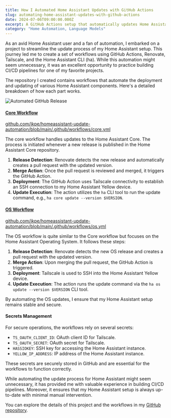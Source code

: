 ```yaml
---
title: How I Automated Home Assistant Updates with GitHub Actions
slug: automating-home-assistant-updates-with-github-actions
date: 2024-07-06T09:00:00.000Z
excerpt: A GitHub Actions setup that automatically updates Home Assistant Core and OS versions when new releases are available. Uses Renovate for version detection, Tailscale for secure remote access, and the Home Assistant CLI for executing updates.
category: "Home Automation, Language Models"
---
```


As an avid Home Assistant user and a fan of automation, I embarked on a project to streamline the update process of my Home Assistant setup. This journey led me to create a set of workflows using GitHub Actions, Renovate, Tailscale, and the Home Assistant CLI (ha). While this automation might seem unnecessary, it was an excellent opportunity to practice building CI/CD pipelines for one of my favorite projects.

The repository I created contains workflows that automate the deployment and updating of various Home Assistant components. Here's a detailed breakdown of how each part works.

![Automated GitHub Release](https://images.jackpearce.co.uk/homeassistant-github-actions-updates.png)

#### [Core Workflow](https://github.com/jkpe/homeassistant-update-automation/blob/main/.github/workflows/core.yml)
[github.com/jkpe/homeassistant-update-automation/blob/main/.github/workflows/core.yml](https://github.com/jkpe/homeassistant-update-automation/blob/main/.github/workflows/core.yml)

The core workflow handles updates to the Home Assistant Core. The process is initiated whenever a new release is published in the Home Assistant Core repository.

1. **Release Detection**: Renovate detects the new release and automatically creates a pull request with the updated version.
2. **Merge Action**: Once the pull request is reviewed and merged, it triggers the GitHub Action.
3. **Deployment**: The GitHub Action uses Tailscale connectivity to establish an SSH connection to my Home Assistant Yellow device.
4. **Update Execution**: The action utilizes the `ha` CLI tool to run the update command, e.g., `ha core update --version $VERSION`.

#### [OS Workflow](https://github.com/jkpe/homeassistant-update-automation/blob/main/.github/workflows/os.yml)
[github.com/jkpe/homeassistant-update-automation/blob/main/.github/workflows/os.yml](https://github.com/jkpe/homeassistant-update-automation/blob/main/.github/workflows/os.yml)

The OS workflow is quite similar to the Core workflow but focuses on the Home Assistant Operating System. It follows these steps:

1. **Release Detection**: Renovate detects the new OS release and creates a pull request with the updated version.
2. **Merge Action**: Upon merging the pull request, the GitHub Action is triggered.
3. **Deployment**: Tailscale is used to SSH into the Home Assistant Yellow device.
4. **Update Execution**: The action runs the update command via the `ha os update --version $VERSION` CLI tool.

By automating the OS updates, I ensure that my Home Assistant setup remains stable and secure.

#### Secrets Management

For secure operations, the workflows rely on several secrets:

- `TS_OAUTH_CLIENT_ID`: OAuth client ID for Tailscale.
- `TS_OAUTH_SECRET`: OAuth secret for Tailscale.
- `HASSIOKEY`: SSH key for accessing the Home Assistant instance.
- `YELLOW_IP_ADDRESS`: IP address of the Home Assistant instance.

These secrets are securely stored in GitHub and are essential for the workflows to function correctly.

While automating the update process for Home Assistant might seem unnecessary, it has provided me with valuable experience in building CI/CD pipelines. Moreover, it ensures that my Home Assistant setup is always up-to-date with minimal manual intervention.

You can explore the details of this project and the workflows in my [GitHub repository](https://github.com/jkpe/homeassistant-update-automation).
